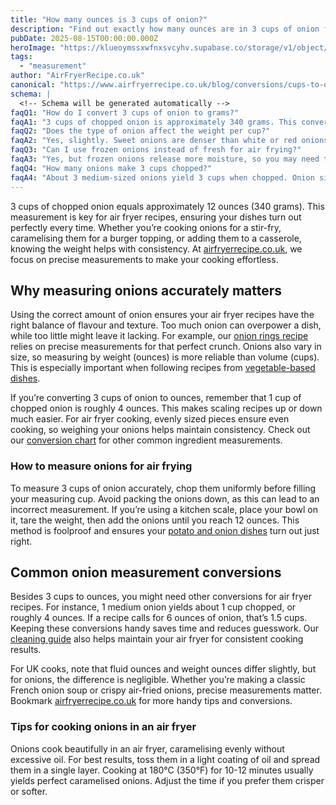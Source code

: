 ```yaml
---
title: "How many ounces is 3 cups of onion?"
description: "Find out exactly how many ounces are in 3 cups of onion for perfect air fryer recipes. Get precise measurements and cooking tips here."
pubDate: 2025-08-15T00:00:00.000Z
heroImage: "https://klueoymssxwfnxsvcyhv.supabase.co/storage/v1/object/public/Shmucket/how-many-ounces-is-3-cups-of-onion.webp"
tags:
  - "measurement"
author: "AirFryerRecipe.co.uk"
canonical: "https://www.airfryerrecipe.co.uk/blog/conversions/cups-to-ounces/how-many-ounces-is-3-cups-of-onion"
schema: |
  <!-- Schema will be generated automatically -->
faqQ1: "How do I convert 3 cups of onion to grams?"
faqA1: "3 cups of chopped onion is approximately 340 grams. This conversion is useful for recipes requiring metric measurements. If you’re using a kitchen scale, weigh the onions directly for the most accurate result."
faqQ2: "Does the type of onion affect the weight per cup?"
faqA2: "Yes, slightly. Sweet onions are denser than white or red onions, so a cup may weigh a bit more. However, for most recipes, the difference is minimal. Always chop onions uniformly for consistent measurements."
faqQ3: "Can I use frozen onions instead of fresh for air frying?"
faqA3: "Yes, but frozen onions release more moisture, so you may need to adjust cooking time. Use about 10 ounces of frozen onions to match 3 cups of fresh, as they weigh slightly more due to ice content."
faqQ4: "How many onions make 3 cups chopped?"
faqA4: "About 3 medium-sized onions yield 3 cups when chopped. Onion sizes vary, so weighing them (12 ounces total) is more reliable than counting. This ensures your air fryer recipes turn out perfectly every time."
---
```

<p>3 cups of chopped onion equals approximately 12 ounces (340 grams). This measurement is key for air fryer recipes, ensuring your dishes turn out perfectly every time. Whether you’re cooking onions for a stir-fry, caramelising them for a burger topping, or adding them to a casserole, knowing the weight helps with consistency. At <a href=https://www.airfryerrecipe.co.uk/>airfryerrecipe.co.uk</a>, we focus on precise measurements to make your cooking effortless.</p>

<h2>Why measuring onions accurately matters</h2>  
<p>Using the correct amount of onion ensures your air fryer recipes have the right balance of flavour and texture. Too much onion can overpower a dish, while too little might leave it lacking. For example, our <a href=https://www.airfryerrecipe.co.uk/recipes>onion rings recipe</a> relies on precise measurements for that perfect crunch. Onions also vary in size, so measuring by weight (ounces) is more reliable than volume (cups). This is especially important when following recipes from <a href=https://www.airfryerrecipe.co.uk/recipe-category/vegetables>vegetable-based dishes</a>.</p>  

<p>If you’re converting 3 cups of onion to ounces, remember that 1 cup of chopped onion is roughly 4 ounces. This makes scaling recipes up or down much easier. For air fryer cooking, evenly sized pieces ensure even cooking, so weighing your onions helps maintain consistency. Check out our <a href=https://www.airfryerrecipe.co.uk/air-fryer-conversion-chart>conversion chart</a> for other common ingredient measurements.</p>  

<h3>How to measure onions for air frying</h3>  
<p>To measure 3 cups of onion accurately, chop them uniformly before filling your measuring cup. Avoid packing the onions down, as this can lead to an incorrect measurement. If you’re using a kitchen scale, place your bowl on it, tare the weight, then add the onions until you reach 12 ounces. This method is foolproof and ensures your <a href=https://www.airfryerrecipe.co.uk/recipe-category/potatoes>potato and onion dishes</a> turn out just right.</p>  

<h2>Common onion measurement conversions</h2>  
<p>Besides 3 cups to ounces, you might need other conversions for air fryer recipes. For instance, 1 medium onion yields about 1 cup chopped, or roughly 4 ounces. If a recipe calls for 6 ounces of onion, that’s 1.5 cups. Keeping these conversions handy saves time and reduces guesswork. Our <a href=https://www.airfryerrecipe.co.uk/air-fryer-cleaner>cleaning guide</a> also helps maintain your air fryer for consistent cooking results.</p>  

<p>For UK cooks, note that fluid ounces and weight ounces differ slightly, but for onions, the difference is negligible. Whether you’re making a classic French onion soup or crispy air-fried onions, precise measurements matter. Bookmark <a href=https://www.airfryerrecipe.co.uk/>airfryerrecipe.co.uk</a> for more handy tips and conversions.</p>  

<h3>Tips for cooking onions in an air fryer</h3>  
<p>Onions cook beautifully in an air fryer, caramelising evenly without excessive oil. For best results, toss them in a light coating of oil and spread them in a single layer. Cooking at 180°C (350°F) for 10-12 minutes usually yields perfect caramelised onions. Adjust the time if you prefer them crisper or softer.</p>
